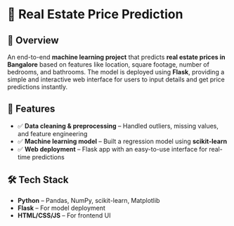 # 🏡 Real Estate Price Prediction  

## 📌 Overview  
An end-to-end **machine learning project** that predicts **real estate prices in Bangalore** based on features like location, square footage, number of bedrooms, and bathrooms. The model is deployed using **Flask**, providing a simple and interactive web interface for users to input details and get price predictions instantly.  

## 🚀 Features  
- ✅ **Data cleaning & preprocessing** – Handled outliers, missing values, and feature engineering  
- ✅ **Machine learning model** – Built a regression model using **scikit-learn**  
- ✅ **Web deployment** – Flask app with an easy-to-use interface for real-time predictions  

## 🛠️ Tech Stack  
- **Python** – Pandas, NumPy, scikit-learn, Matplotlib  
- **Flask** – For model deployment  
- **HTML/CSS/JS** – For frontend UI
